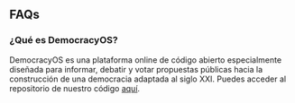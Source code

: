 ## FAQs

### ¿Qué es DemocracyOS?
DemocracyOS es una plataforma online de código abierto especialmente diseñada para informar, debatir y votar propuestas públicas hacia la construcción de una democracia adaptada al siglo XXI. Puedes acceder al repositorio de nuestro código [aquí](https://github.com/DemocracyOS/democracyos).
